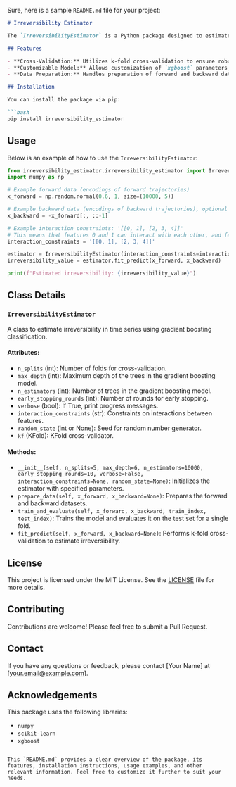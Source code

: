 Sure, here is a sample `README.md` file for your project:

```markdown
# Irreversibility Estimator

The `IrreversibilityEstimator` is a Python package designed to estimate irreversibility in time series using gradient boosting classification. This package leverages the power of `xgboost` to classify forward and backward trajectories, providing a measure of irreversibility.

## Features

- **Cross-Validation:** Utilizes k-fold cross-validation to ensure robust estimation.
- **Customizable Model:** Allows customization of `xgboost` parameters, including maximum tree depth, number of estimators, and interaction constraints.
- **Data Preparation:** Handles preparation of forward and backward datasets, including optional automatic generation of backward trajectories.

## Installation

You can install the package via pip:

```bash
pip install irreversibility_estimator
```

## Usage

Below is an example of how to use the `IrreversibilityEstimator`:

```python
from irreversibility_estimator.irreversibility_estimator import IrreversibilityEstimator
import numpy as np

# Example forward data (encodings of forward trajectories)
x_forward = np.random.normal(0.6, 1, size=(10000, 5))

# Example backward data (encodings of backward trajectories), optional
x_backward = -x_forward[:, ::-1]

# Example interaction constraints: '[[0, 1], [2, 3, 4]]'
# This means that features 0 and 1 can interact with each other, and features 2, 3, and 4 can interact with each other.
interaction_constraints = '[[0, 1], [2, 3, 4]]'

estimator = IrreversibilityEstimator(interaction_constraints=interaction_constraints, verbose=True, random_state=0)
irreversibility_value = estimator.fit_predict(x_forward, x_backward)

print(f"Estimated irreversibility: {irreversibility_value}")
```

## Class Details

### `IrreversibilityEstimator`

A class to estimate irreversibility in time series using gradient boosting classification.

#### Attributes:
- `n_splits` (int): Number of folds for cross-validation.
- `max_depth` (int): Maximum depth of the trees in the gradient boosting model.
- `n_estimators` (int): Number of trees in the gradient boosting model.
- `early_stopping_rounds` (int): Number of rounds for early stopping.
- `verbose` (bool): If True, print progress messages.
- `interaction_constraints` (str): Constraints on interactions between features.
- `random_state` (int or None): Seed for random number generator.
- `kf` (KFold): KFold cross-validator.

#### Methods:
- `__init__(self, n_splits=5, max_depth=6, n_estimators=10000, early_stopping_rounds=10, verbose=False, interaction_constraints=None, random_state=None)`: Initializes the estimator with specified parameters.
- `prepare_data(self, x_forward, x_backward=None)`: Prepares the forward and backward datasets.
- `train_and_evaluate(self, x_forward, x_backward, train_index, test_index)`: Trains the model and evaluates it on the test set for a single fold.
- `fit_predict(self, x_forward, x_backward=None)`: Performs k-fold cross-validation to estimate irreversibility.

## License

This project is licensed under the MIT License. See the [LICENSE](LICENSE) file for more details.

## Contributing

Contributions are welcome! Please feel free to submit a Pull Request.

## Contact

If you have any questions or feedback, please contact [Your Name] at [your.email@example.com].

## Acknowledgements

This package uses the following libraries:
- `numpy`
- `scikit-learn`
- `xgboost`
```

This `README.md` provides a clear overview of the package, its features, installation instructions, usage examples, and other relevant information. Feel free to customize it further to suit your needs.